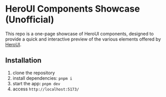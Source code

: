 # HeroUI Components Showcase (Unofficial)

This repo is a one-page showcase of HeroUI components, designed to provide a quick and interactive preview of the various elements offered by [HeroUI](https://www.heroui.com/).

## Installation

1. clone the repository
2. install dependencies: `pnpm i`
3. start the app: `pnpm dev`
4. access `http://localhost:5173/`
